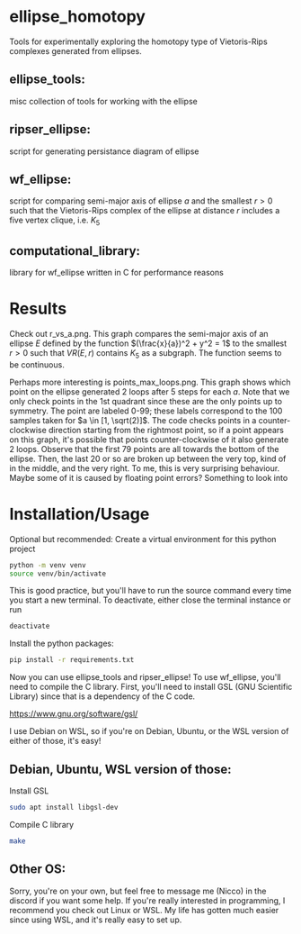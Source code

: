 # ellipse_homotopy
Tools for experimentally exploring the homotopy type of Vietoris-Rips complexes generated from ellipses. 

## ellipse_tools: 
misc collection of tools for working with the ellipse

## ripser_ellipse:
script for generating persistance diagram of ellipse

## wf_ellipse:
script for comparing semi-major axis of ellipse $a$ and the smallest $r > 0$ such that the Vietoris-Rips complex of the ellipse at distance $r$ includes a five vertex clique, i.e. $K_5$

## computational_library:
library for wf_ellipse written in C for performance reasons

# Results
Check out r_vs_a.png.
This graph compares the semi-major axis of an ellipse $E$ defined by the function $(\frac{x}{a})^2 + y^2 = 1$ to the smallest $r > 0$ such that $VR(E, r)$ contains $K_5$ as a subgraph.
The function seems to be continuous.

Perhaps more interesting is points_max_loops.png.
This graph shows which point on the ellipse generated 2 loops after 5 steps for each $a$.
Note that we only check points in the 1st quadrant since these are the only points up to symmetry.
The point are labeled 0-99; these labels correspond to the 100 samples taken for $a \in [1, \sqrt(2)]$.
The code checks points in a counter-clockwise direction starting from the rightmost point, so if a point appears on this graph, it's possible that points counter-clockwise of it also generate 2 loops.
Observe that the first 79 points are all towards the bottom of the ellipse.
Then, the last 20 or so are broken up between the very top, kind of in the middle, and the very right.
To me, this is very surprising behaviour.
Maybe some of it is caused by floating point errors?
Something to look into

# Installation/Usage
Optional but recommended:
Create a virtual environment for this python project
```sh
python -m venv venv
source venv/bin/activate
```
This is good practice, but you'll have to run the source command every time you start a new terminal.
To deactivate, either close the terminal instance or run
```sh
deactivate
```

Install the python packages:
```sh
pip install -r requirements.txt
```

Now you can use ellipse_tools and ripser_ellipse!
To use wf_ellipse, you'll need to compile the C library.
First, you'll need to install GSL (GNU Scientific Library) since that is a dependency of the C code.

https://www.gnu.org/software/gsl/

I use Debian on WSL, so if you're on Debian, Ubuntu, or the WSL version of either of those, it's easy!
## Debian, Ubuntu, WSL version of those:
Install GSL
```sh
sudo apt install libgsl-dev
```
Compile C library
```sh
make
```

## Other OS:
Sorry, you're on your own, but feel free to message me (Nicco) in the discord if you want some help.
If you're really interested in programming, I recommend you check out Linux or WSL.
My life has gotten much easier since using WSL, and it's really easy to set up.


